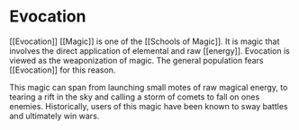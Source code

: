 # Evocation
[[Evocation]] [[Magic]] is one of the [[Schools of Magic]]. It is magic that involves the direct application of elemental and raw [[energy]]. Evocation is viewed as the weaponization of magic. The general population fears [[Evocation]] for this reason.

This magic can span from launching small motes of raw magical energy, to tearing a rift in the sky and calling a storm of comets to fall on ones enemies. Historically, users of this magic have been known to sway battles and ultimately win wars.